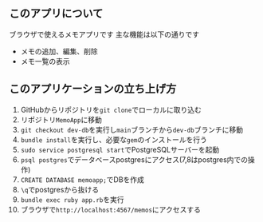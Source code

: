 ## このアプリについて
ブラウザで使えるメモアプリです
主な機能は以下の通りです
- メモの追加、編集、削除
- メモ一覧の表示

## このアプリケーションの立ち上げ方
1. GitHubからリポジトリを`git clone`でローカルに取り込む
2. リポジトリ`MemoApp`に移動
3. `git checkout dev-db`を実行し`main`ブランチから`dev-db`ブランチに移動
4. `bundle install`を実行し、必要な`gem`のインストールを行う
5. `sudo service postgresql start`でPostgreSQLサーバーを起動
6. `psql postgres`でデータベースpostgresにアクセス(7,8はpostgres内での操作)
7. `CREATE DATABASE memoapp;`でDBを作成
8. `\q`でpostgresから抜ける
9. `bundle exec ruby app.rb`を実行
10. ブラウザで`http://localhost:4567/memos`にアクセスする
